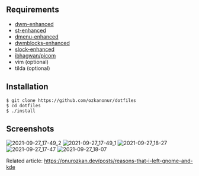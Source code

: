 Requirements
--------------------
- [dwm-enhanced](https://github.com/ozkanonur/dwm-enhanced)
- [st-enhanced](https://github.com/ozkanonur/st-enhanced)
- [dmenu-enhanced](https://github.com/ozkanonur/dmenu-enhanced)
- [dwmblocks-enhanced](https://github.com/ozkanonur/dwmblocks-enhanced)
- [slock-enhanced](https://github.com/ozkanonur/slock-enhanced)
- [ibhagwan/picom](https://github.com/ibhagwan/picom)
- vim   (optional)
- tilda (optional)


Installation
--------------------
```console
$ git clone https://github.com/ozkanonur/dotfiles
$ cd dotfiles
$ ./install
```


Screenshots
--------------------
![2021-09-27_17-49_2](https://user-images.githubusercontent.com/39852038/134932350-95ae6ea6-5800-465a-8b7f-856360a117a1.png)
![2021-09-27_17-49_1](https://user-images.githubusercontent.com/39852038/134932359-05ff26c9-0ff5-453b-a2e7-014e37c187d5.png)
![2021-09-27_18-27](https://user-images.githubusercontent.com/39852038/134938647-70de064d-030f-449e-a767-9152391b460d.png)
![2021-09-27_17-47](https://user-images.githubusercontent.com/39852038/134932367-7913970c-bf81-4bd2-a699-55c15ce9f7d3.png)
![2021-09-27_18-07](https://user-images.githubusercontent.com/39852038/134935476-3db61008-9e6d-49c9-af75-e349ef1d9ff8.png)



Related article: https://onurozkan.dev/posts/reasons-that-i-left-gnome-and-kde
